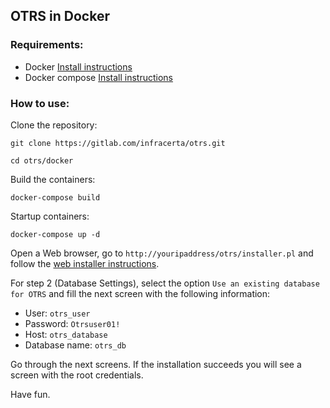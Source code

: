 ## OTRS in Docker

### Requirements:

* Docker [Install instructions](https://docs.docker.com/get-docker/)
* Docker compose [Install instructions](https://docs.docker.com/compose/install/)


### How to use:

Clone the repository:

```git clone https://gitlab.com/infracerta/otrs.git```

```cd otrs/docker```

Build the containers:

```docker-compose build```

Startup containers:

```docker-compose up -d```

Open a Web browser,  go to `http://youripaddress/otrs/installer.pl` and follow the [web installer instructions](https://doc.otrs.com/doc/manual/admin/6.0/en/html/web-installer.html). 

For step 2 (Database Settings), select the option `Use an existing database for OTRS` and  fill the next screen with the following information:

* User: `otrs_user`
* Password: `Otrsuser01!`
* Host: `otrs_database`
* Database name: `otrs_db`

Go through the next screens. If the installation succeeds you will see a screen with the root credentials.

Have fun.
